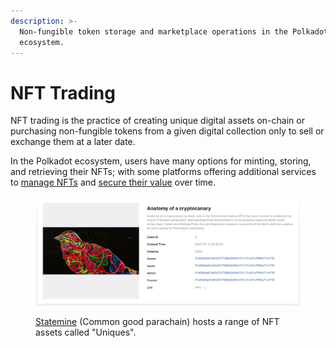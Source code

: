 ```yaml
---
description: >-
  Non-fungible token storage and marketplace operations in the Polkadot
  ecosystem.
---
```


# NFT Trading

NFT trading is the practice of creating unique digital assets on-chain or purchasing non-fungible tokens from a given digital collection only to sell or exchange them at a later date.&#x20;

In the Polkadot ecosystem, users have many options for minting, storing, and retrieving their NFTs; with some platforms offering additional services to [manage NFTs](data-management.md) and [secure their value](marketplace-activities.md) over time.

<figure><img src="../../../.gitbook/assets/O_NFTStatemine.JPG" alt="An overview of Anatomy of Crypto Canary, a limited edition NFT, showing the NFT painting and its ownership details."><figcaption><p><a href="https://statemine.statescan.io/#/uniques">Statemine</a> (Common good parachain) hosts a range of NFT assets called "Uniques".</p></figcaption></figure>

